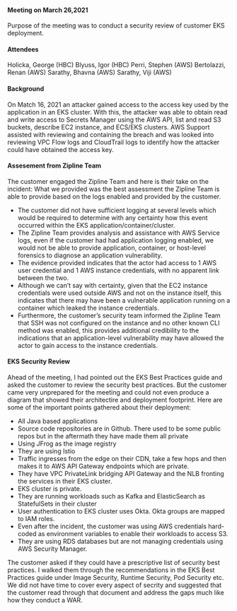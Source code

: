 #### Meeting on March 26,2021 ####
Purpose of the meeting was to conduct a security review of customer EKS deployment.


#### Attendees ####

Holicka, George (HBC)
Blyuss, Igor (HBC)
Perri, Stephen (AWS)
Bertolazzi, Renan (AWS)
Sarathy, Bhavna (AWS)
Sarathy, Viji (AWS)


#### Background ####
On Match 16, 2021 an attacker gained access to the access key used by the application in an EKS cluster. With this, the attacker was able to obtain read and write access to Secrets Manager using the AWS API, list and read S3 buckets, describe EC2 instance, and ECS/EKS clusters. AWS Support assisted with reviewing and containing the breach and was looked into reviewing VPC Flow logs and CloudTrail logs to identify how the attacker could have obtained the access key.

#### Assesement from Zipline Team ####
The customer engaged the Zipline Team and here is their take on the incident:
What we provided was the best assessment the Zipline Team is able to provide based on the logs enabled and provided by the customer.  
- The customer did not have sufficient logging at several levels which would be required to determine with any certainty how this event occurred within the EKS application/container/cluster.  
- The Zipline Team provides analysis and assistance with AWS Service logs, even if the customer had had application logging enabled, we would not be able to provide application, container, or host-level forensics to diagnose an application vulnerability.  
- The evidence provided indicates that the actor had access to 1 AWS user credential and 1 AWS instance credentials, with no apparent link between the two. 
- Although we can’t say with certainty, given that the EC2 instance credentials were used outside AWS and not on the instance itself, this indicates that there may have been a vulnerable application running on a container which leaked the instance credentials.  
- Furthermore, the customer’s security team informed the Zipline Team that SSH was not configured on the instance and no other known CLI method was enabled, this provides additional credibility to the indications that an application-level vulnerability may have allowed the actor to gain access to the instance credentials.


#### EKS Security Review ####
Ahead of the meeting, I had pointed out the EKS Best Practices guide and asked the customer to review the security best practices. But the customer came very unprepared for the meeting and could not even produce a diagram that showed their architectire and deployment footprint. Here are some of the important points gathered about their deployment:
- All Java based applications
- Source code repositories are in Github. There used to be some public repos but in the aftermath they have made them all private
- Using JFrog as the image registry
- They are using Istio 
- Traffic ingresses from the edge on their CDN, take a few hops and then makes it to AWS API Gateway endpoints which are private. 
- They have VPC PrivateLink bridging API Gateway and the NLB fronting the services in their EKS cluster.
- EKS cluster is private. 
- They are running workloads such as Kafka and ElasticSearch as StatefulSets in their cluster
- User authentication to EKS cluster uses Okta. Okta groups are mapped to IAM roles. 
- Even after the incident, the customer was using AWS credentials hard-coded as environment variables to enable their workloads to access S3.
- They are using RDS databases but are not managing credentials using AWS Security Manager.

The customer asked if they could have a prescriptive list of security best practices. 
I walked them through the recommendations in the EKS Best Practices guide under Image Security, Runtime Security, Pod Security etc. We did not have time to cover every aspect of secrity and suggested that the customer read through that document and address the gaps much like how they conduct a WAR.












